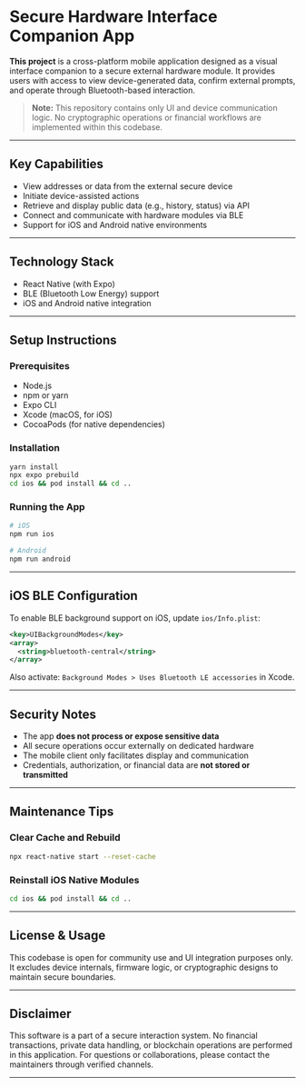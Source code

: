 # Secure Hardware Interface Companion App

**This project** is a cross-platform mobile application designed as a visual interface companion to a secure external hardware module. It provides users with access to view device-generated data, confirm external prompts, and operate through Bluetooth-based interaction.

> **Note:** This repository contains only UI and device communication logic. No cryptographic operations or financial workflows are implemented within this codebase.

---

## Key Capabilities

- View addresses or data from the external secure device
- Initiate device-assisted actions
- Retrieve and display public data (e.g., history, status) via API
- Connect and communicate with hardware modules via BLE
- Support for iOS and Android native environments

---

## Technology Stack

- React Native (with Expo)
- BLE (Bluetooth Low Energy) support
- iOS and Android native integration

---

## Setup Instructions

### Prerequisites

- Node.js
- npm or yarn
- Expo CLI
- Xcode (macOS, for iOS)
- CocoaPods (for native dependencies)

### Installation

```bash
yarn install
npx expo prebuild
cd ios && pod install && cd ..
```

### Running the App

```bash
# iOS
npm run ios

# Android
npm run android
```

---

## iOS BLE Configuration

To enable BLE background support on iOS, update `ios/Info.plist`:

```xml
<key>UIBackgroundModes</key>
<array>
  <string>bluetooth-central</string>
</array>
```

Also activate: `Background Modes > Uses Bluetooth LE accessories` in Xcode.

---

## Security Notes

- The app **does not process or expose sensitive data**
- All secure operations occur externally on dedicated hardware
- The mobile client only facilitates display and communication
- Credentials, authorization, or financial data are **not stored or transmitted**

---

## Maintenance Tips

### Clear Cache and Rebuild

```bash
npx react-native start --reset-cache
```

### Reinstall iOS Native Modules

```bash
cd ios && pod install && cd ..
```

---

## License & Usage

This codebase is open for community use and UI integration purposes only. It excludes device internals, firmware logic, or cryptographic designs to maintain secure boundaries.

---

## Disclaimer

This software is a part of a secure interaction system. No financial transactions, private data handling, or blockchain operations are performed in this application. For questions or collaborations, please contact the maintainers through verified channels.

---
